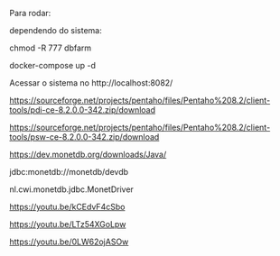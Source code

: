 Para rodar:

dependendo do sistema:

chmod -R 777 dbfarm

docker-compose up -d

Acessar o sistema no http://localhost:8082/


https://sourceforge.net/projects/pentaho/files/Pentaho%208.2/client-tools/pdi-ce-8.2.0.0-342.zip/download

https://sourceforge.net/projects/pentaho/files/Pentaho%208.2/client-tools/psw-ce-8.2.0.0-342.zip/download

https://dev.monetdb.org/downloads/Java/

jdbc:monetdb://monetdb/devdb

nl.cwi.monetdb.jdbc.MonetDriver


https://youtu.be/kCEdvF4cSbo

https://youtu.be/LTz54XGoLpw

https://youtu.be/0LW62ojASOw
